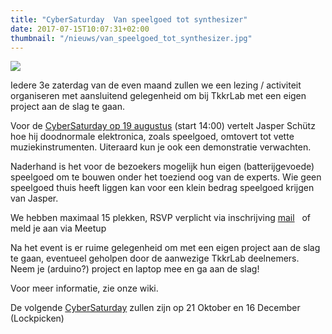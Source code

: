 ```yaml
---
title: "CyberSaturday  Van speelgoed tot synthesizer"
date: 2017-07-15T10:07:31+02:00
thumbnail: "/nieuws/van_speelgoed_tot_synthesizer.jpg"
---
```

![](/nieuws/van_speelgoed_tot_synthesizer.jpg)

Iedere 3e zaterdag van de even maand zullen we een lezing / activiteit organiseren met aansluitend gelegenheid om bij TkkrLab met een eigen project aan de slag te gaan.

Voor de [CyberSaturday op 19 augustus](https://tkkrlab.nl/wiki/CyberSaturday_:_Van_speelgoed_tot_synthesizer) (start 14:00) vertelt Jasper Schütz hoe hij doodnormale elektronica, zoals speelgoed, omtovert tot vette muziekinstrumenten. Uiteraard kun je ook een demonstratie verwachten.

Naderhand is het voor de bezoekers mogelijk hun eigen (batterijgevoede) speelgoed om te bouwen onder het toeziend oog van de experts. Wie geen speelgoed thuis heeft liggen kan voor een klein bedrag speelgoed krijgen van Jasper.

We hebben maximaal 15 plekken, RSVP verplicht via inschrijving [mail](mailto:bestuur@tkkrlab.nl)   of meld je aan via Meetup

Na het event is er ruime gelegenheid om met een eigen project aan de slag te gaan, eventueel geholpen door de aanwezige TkkrLab deelnemers. Neem je (arduino?) project en laptop mee en ga aan de slag!

Voor meer informatie, zie onze wiki.

De volgende [CyberSaturday](https://tkkrlab.nl/wiki/CyberSaturday) zullen zijn op 21 Oktober en 16 December (Lockpicken)
